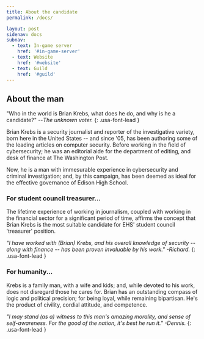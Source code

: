 ```yaml
---
title: About the candidate
permalink: /docs/

layout: post
sidenav: docs
subnav:
  - text: In-game server
    href: '#in-game-server'
  - text: Website
    href: '#website'
  - text: Guild
    href: '#guild'
---
```


## About the man
"Who in the world is Brian Krebs, what does he do, and why is he a candidate?" --*The unknown voter.*
{: .usa-font-lead }

Brian Krebs is a security journalist and reporter of the investigative variety, born here in the United States -- and since '05, has been authoring some of the leading articles on computer security. Before working in the field of cybersecurity; he was an editorial aide for the department of editing, and desk of finance at The Washington Post.

Now, he is a man with immesurable experience in cybersecurity and criminal investigation; and, by this campaign, has been deemed as ideal for the effective governance of Edison High School.

### For student council treasurer...
The lifetime experience of working in journalism, coupled with working in the financial sector for a significant period of time, affirms the concept that Brian Krebs is the most suitable candidate for EHS' student council 'treasurer' position.

*"I have worked with (Brian) Krebs, and his overall knowledge of security -- along with finance -- has been proven invaluable by his work." -Richard.*
{: .usa-font-lead }

### For humanity...
Krebs is a family man, with a wife and kids; and, while devoted to his work, does not disregard those he cares for. Brian has an outstanding compass of logic and political precision; for being loyal, while remaining bipartisan. He's the product of civility, cordial attitude, and competence.

*"I may stand (as a) witness to this man's amazing morality, and sense of self-awareness. For the good of the nation, it's best he run it." -Dennis.*
{: .usa-font-lead }
